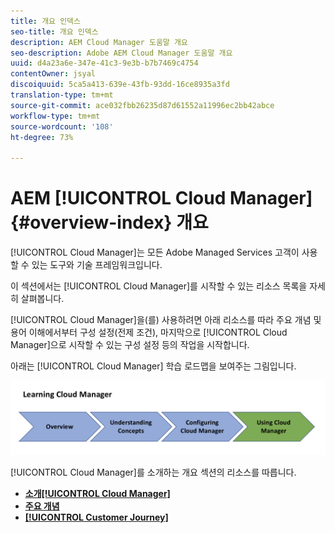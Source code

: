 ```yaml
---
title: 개요 인덱스
seo-title: 개요 인덱스
description: AEM Cloud Manager 도움말 개요
seo-description: Adobe AEM Cloud Manager 도움말 개요
uuid: d4a23a6e-347e-41c3-9e3b-b7b7469c4754
contentOwner: jsyal
discoiquuid: 5ca5a413-639e-43fb-93dd-16ce8935a3fd
translation-type: tm+mt
source-git-commit: ace032fbb26235d87d61552a11996ec2bb42abce
workflow-type: tm+mt
source-wordcount: '108'
ht-degree: 73%

---
```



# AEM [!UICONTROL Cloud Manager]{#overview-index} 개요

[!UICONTROL Cloud Manager]는 모든 Adobe Managed Services 고객이 사용할 수 있는 도구와 기술 프레임워크입니다.

이 섹션에서는 [!UICONTROL Cloud Manager]를 시작할 수 있는 리소스 목록을 자세히 살펴봅니다.

[!UICONTROL Cloud Manager]을(를) 사용하려면 아래 리소스를 따라 주요 개념 및 용어 이해에서부터 구성 설정(전제 조건), 마지막으로 [!UICONTROL Cloud Manager]으로 시작할 수 있는 구성 설정 등의 작업을 시작합니다.

아래는 [!UICONTROL Cloud Manager] 학습 로드맵을 보여주는 그림입니다.

![](assets/screen_shot_2018-05-04at94510pm.png)

[!UICONTROL Cloud Manager]를 소개하는 개요 섹션의 리소스를 따릅니다.

* **[소개[!UICONTROL Cloud Manager]](introduction-to-cloud-manager.md)**
* **[주요 개념](key-concepts.md)**
* **[[!UICONTROL Customer Journey]](customer-journey.md)**

